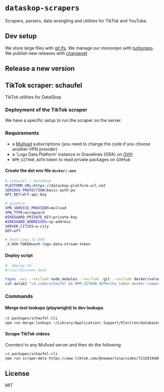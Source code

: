 # `dataskop-scrapers`

Scrapers, parsers, data wrangling and utilities for TikTok and YouTube.

## Dev setup

We store large files with [git lfs](https://git-lfs.github.com/).
We manage our monorepo with [turborepo](https://turbo.build/repo).
We publish new releases with [changeset](https://github.com/changesets/changesets)

## Release a new version

## TikTok scraper: schaufel

TikTok utilities for DataSkop

### Deployment of the TikTok scraper

We have a specific setup to run the scraper on the server.

### Requirements

- a [Mullvad](https://mullvad.net/) subscriptions (you need to change the code if you choose another VPN provider)
- a 'Logs Data Platform' instance in Gravelines (GRA) on [OVH](https://ovh.com)
- `NPM_GITHUB_AUTH` token to read private packages on GitHub

#### Create the dot env file `docker/.env`

```bash
# schaufel / DataSkop
PLATFORM_URL=https://dataskop-platform-url.net
SERIOUS_PROTECTION=basic-auth-pw
API_KEY=drf-api-key

# gluetun
VPN_SERVICE_PROVIDER=mullvad
VPN_TYPE=wireguard
WIREGUARD_PRIVATE_KEY=private-key
WIREGUARD_ADDRESSES=ip-address
SERVER_CITIES=a-city
DOT=off

# Send Logs to OVH
_X-OVH-TOKEN=ovh-logs-data-stream-token
```

#### Deploy script

```bash
# `deploy.sh`
#!/usr/bin/env bash

rsync -avz --exclude node_modules --exclude .git --exclude docker/volume --exclude docker/gluetun-volume  --exclude test . sshlocation:~/code/schaufel
ssh awlab1 "cd code/schaufel && NPM_GITHUB_AUTH=the_token docker-compose up --detach --build"
```

### Commands

#### Merge test lookups (playwright) to dev lookups

```bash
cd packages/schaufel-cli
npm run merge-lookups ~/Library/Application\ Support/Electron/databases/lookup.json ~/Library/Application\ Support/dataskop-electron/databases/lookup.json
```

#### Scrape TikTok videos

Conntect to any Mullvad server and then do the following:

```bash
cd packages/schaufel-cli
npm run scrape-meta https://www.tiktok.com/@newmartina/video/7232019489674562842 https://www.tiktok.com/@victordemartrin/video/7228575676335443226
```

## License

MIT
